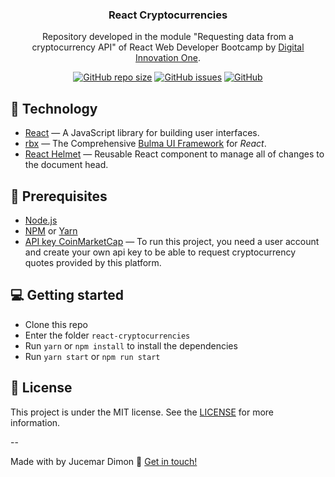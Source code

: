 <h3 align="center">
	React Cryptocurrencies
</h3>
<p align="center">
Repository developed in the module "Requesting data from a cryptocurrency API" of React Web Developer Bootcamp by <a href="https://digitalinnovation.one/">Digital Innovation One</a>.
</p>

<p align="center">
 <a href="https://github.com/jucemar/react-cryptocurrencies">
<img alt="GitHub repo size" src="https://img.shields.io/github/repo-size/jucemar/react-cryptocurrencies"></a>
  <a href="https://github.com/jucemar/react-cryptocurrencies/issues"><img alt="GitHub issues" src="https://img.shields.io/github/issues/jucemar/react-cryptocurrencies"></a> <a href="https://github.com/jucemar/react-cryptocurrencies/blob/master/LICENSE"><img alt="GitHub" src="https://img.shields.io/github/license/jucemar/react-cryptocurrencies"></a>
</p>

## :hammer: Technology
-  <a href="https://reactjs.org">React</a> — A JavaScript library for building user interfaces.
-  <a href="https://dfee.github.io/rbx/">rbx</a> — The Comprehensive <a href="https://bulma.io/">Bulma UI Framework</a> for _React_.
-  <a href="https://github.com/nfl/react-helmet#readme">React Helmet</a> — Reusable React component to manage all of changes to the document head.

## :pushpin: Prerequisites
-   [Node.js](https://nodejs.org/en/)
-   [NPM](https://www.npmjs.com/) or [Yarn](https://yarnpkg.com/pt-BR/docs/install)
- [API key CoinMarketCap](https://pro.coinmarketcap.com) — To run this project, you need a user account and create your own api key to be able to request cryptocurrency quotes provided by this platform.

## :computer: Getting started

-   Clone this repo
-  Enter the folder `react-cryptocurrencies`
-  Run `yarn` or `npm install` to install the dependencies
-  Run `yarn start` or `npm run start`

## :memo: License
This project is under the MIT license. See the [LICENSE](https://github.com/jucemar/react-cryptocurrencies/blob/master/LICENSE) for more information.

--

Made with by Jucemar Dimon  👋  [Get in touch!](https://www.linkedin.com/in/jucemar-dimon/)
